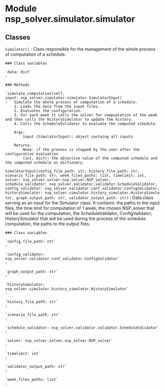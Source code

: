 Module nsp_solver.simulator.simulator
=====================================

Classes
-------

`Simulator()`
:   Class responsible for the management of the whole process of computation of a schedule.

    ### Class variables

    `data: dict`
    :

    ### Methods

    `simulate_computation(self, input: nsp_solver.simulator.simulator.SimulatorInput)`
    :   Simulate the whole process of computation of a schedule.
        1. Loads the data from the input files.
        2. Evaluates the configuration.
        3. For each week it calls the solver for compuatation of the week and then calls the HistorySimulator to update the history.
        4. Calls the ScheduleValidator to evaluate the computed schedule.
        
        Args:
            input (SimulatorInput): object containg all inputs
        
        Returns:
            None: if the process is stopped by the user after the configuration evaluation
            (int, dict): the objective value of the computed schedule and the computed schedule as dictionary.

`SimulatorInput(config_file_path: str, history_file_path: str, scenario_file_path: str, week_files_paths: list, timelimit: int, solver: nsp_solver.solver.nsp_solver.NSP_solver, schedule_validator: nsp_solver.validator.validator.ScheduleValidator, config_validator: nsp_solver.validator.conf_validator.ConfigValidator, historySimulator: nsp_solver.simulator.history_simulator.HistorySimulator, graph_output_path: str, validator_output_path: str)`
:   Data class serving as an input for the Simulator class.
    It contains:
    the paths to the input files,
    the time limit for computation of 1 week,
    the chosen NSP_solver that will be used for the computation,
    the ScheduleValidator, ConfigValidator, HistorySimulator that will be used during the process of the schedule computation,
    the paths to the output files.

    ### Class variables

    `config_file_path: str`
    :

    `config_validator: nsp_solver.validator.conf_validator.ConfigValidator`
    :

    `graph_output_path: str`
    :

    `historySimulator: nsp_solver.simulator.history_simulator.HistorySimulator`
    :

    `history_file_path: str`
    :

    `scenario_file_path: str`
    :

    `schedule_validator: nsp_solver.validator.validator.ScheduleValidator`
    :

    `solver: nsp_solver.solver.nsp_solver.NSP_solver`
    :

    `timelimit: int`
    :

    `validator_output_path: str`
    :

    `week_files_paths: list`
    :